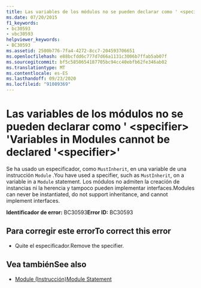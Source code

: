 ```yaml
---
title: Las variables de los módulos no se pueden declarar como ' <specifier> '
ms.date: 07/20/2015
f1_keywords:
- bc30593
- vbc30593
helpviewer_keywords:
- BC30593
ms.assetid: 2500b776-7fa4-4272-8cc7-204593706651
ms.openlocfilehash: e88bcfdd6c777d7d66a1131c3006b7ffab5ab07f
ms.sourcegitcommit: bf5c5850654187705bc94cc40ebfb62fe346ab02
ms.translationtype: MT
ms.contentlocale: es-ES
ms.lasthandoff: 09/23/2020
ms.locfileid: "91089369"
---
```

# <a name="variables-in-modules-cannot-be-declared-specifier"></a><span data-ttu-id="e975c-102">Las variables de los módulos no se pueden declarar como ' \<specifier> '</span><span class="sxs-lookup"><span data-stu-id="e975c-102">Variables in Modules cannot be declared '\<specifier>'</span></span>

<span data-ttu-id="e975c-103">Se ha usado un especificador, como `MustInherit`, en una variable de una instrucción `Module` .</span><span class="sxs-lookup"><span data-stu-id="e975c-103">You have used a specifier, such as `MustInherit`, on a variable in a `Module` statement.</span></span> <span data-ttu-id="e975c-104">Los módulos no admiten la creación de instancias ni la herencia y tampoco pueden implementar interfaces.</span><span class="sxs-lookup"><span data-stu-id="e975c-104">Modules can never be instantiated, do not support inheritance, and cannot implement interfaces.</span></span>  
  
 <span data-ttu-id="e975c-105">**Identificador de error:** BC30593</span><span class="sxs-lookup"><span data-stu-id="e975c-105">**Error ID:** BC30593</span></span>  
  
## <a name="to-correct-this-error"></a><span data-ttu-id="e975c-106">Para corregir este error</span><span class="sxs-lookup"><span data-stu-id="e975c-106">To correct this error</span></span>  
  
- <span data-ttu-id="e975c-107">Quite el especificador.</span><span class="sxs-lookup"><span data-stu-id="e975c-107">Remove the specifier.</span></span>  
  
## <a name="see-also"></a><span data-ttu-id="e975c-108">Vea también</span><span class="sxs-lookup"><span data-stu-id="e975c-108">See also</span></span>

- [<span data-ttu-id="e975c-109">Module (Instrucción)</span><span class="sxs-lookup"><span data-stu-id="e975c-109">Module Statement</span></span>](../language-reference/statements/module-statement.md)
